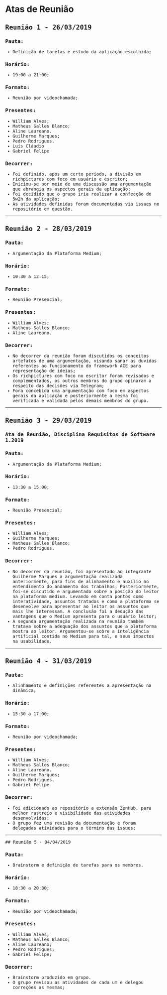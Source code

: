 # Atas de Reunião

<kbd>

## Reunião 1 - 26/03/2019

### Pauta: 

- Definição de tarefas e estudo da aplicação escolhida;

### Horário: 

- 19:00 a 21:00;

### Formato: 

- Reunião por videochamada;

### Presentes: 

- William Alves;
- Matheus Salles Blanco;
- Aline Laureano.
- Guilherme Marques;
- Pedro Rodrigues.
- Luís Cláudio
- Gabriel Felipe


### Decorrer:

- Foi definido, após um certo período, a divisão em richpictures com foco em usuário e escritor;
- Iniciou-se por meio de uma discussão uma argumentação que abrangia os aspectos gerais da aplicação;
- Foi decidido que o grupo iria realizar a confecção do 5w2h da aplicação;
- As atividades definidas foram documentadas via issues no repositório em questão.
</kbd>

***

<kbd>

## Reunião 2 - 28/03/2019

### Pauta: 

- Argumentação da Plataforma Medium;

### Horário: 

- 10:30 a 12:15;

### Formato: 

- Reunião Presencial;

### Presentes: 

- William Alves;
- Matheus Salles Blanco;
- Aline Laureano.

### Decorrer:

- No decorrer da reunião foram discutidos os conceitos artefatos de uma argumentação, visando sanar as duvidas referentes ao funcionamento do framework ACE para representação de ideias;
- Os richpictures com foco no escritor foram revisados e complementados, os outros membros do grupo opinaram a respeito das decisões via Telegram;
- Fora concebida uma argumentação com foco em aspectos gerais da aplicação e posteriormente a mesma foi verificada e validada pelos demais membros do grupo.

</kbd>

***

<kbd>

## Reunião 3 - 29/03/2019

### Ata de Reunião, Disciplina Requisitos de Software 1.2019

### Pauta: 

- Argumentação da Plataforma Medium;

### Horário: 

- 13:30 a 15:00;

### Formato: 

- Reunião Presencial;

### Presentes: 

- William Alves;
- Guilherme Marques;
- Matheus Salles Blanco;
- Pedro Rodrigues.

### Decorrer:
- No decorrer da reunião, foi apresentado ao integrante Guilherme Marques a argumentação realizada anteriormente, para fins de alinhamento e auxílio no entendimento do andamento dos trabalhos;
Posteriormente, foi-se discutido e argumentado sobre a posição do leitor na plataforma medium. Levando em conta pontos como interatividade, assuntos tratados e como a plataforma se desenvolve para apresentar ao leitor os assuntos que mais lhe interessam. A conclusão foi a dedução das vantagens que o Medium apresenta para o usuário leitor;
- A segunda argumentação realizada na reunião também tratava sobre a adequação dos assuntos que a plataforma mostra ao leitor. Argumentou-se sobre a inteligência artificial contida no Medium para tal, e seus impactos na usabilidade.
</kbd>

***
<kbd>

## Reunião 4 - 31/03/2019

### Pauta: 

- Alinhamento e definições referentes a apresentação na dinâmica;

### Horário: 

- 15:30 a 17:00;

### Formato: 

- Reunião por videochamada;

### Presentes: 

- William Alves;
- Matheus Salles Blanco;
- Aline Laureano.
- Guilherme Marques;
- Pedro Rodrigues.
- Gabriel Felipe


### Decorrer:

- Foi adicionado ao repositório a extensão ZenHub, para melhor rastreio e visibilidade das atividades desenvolvidas;
- O grupo fez uma revisão da documentação e foram delegadas atividades para o término das issues;
</kbd>

***
<kbd>
## Reunião 5 - 04/04/2019

### Pauta: 

- Brainstorm e definição de tarefas para os membros.

### Horário: 

- 18:30 a 20:30;

### Formato: 

- Reunião por videochamada;

### Presentes: 

- William Alves;
- Matheus Salles Blanco;
- Aline Laureano;
- Pedro Rodrigues;
- Gabriel Felipe;



### Decorrer:

- Brainstorm produzido em grupo.
- O grupo revisou as atividades de cada um e delegou correções as mesmas;
</kbd>


